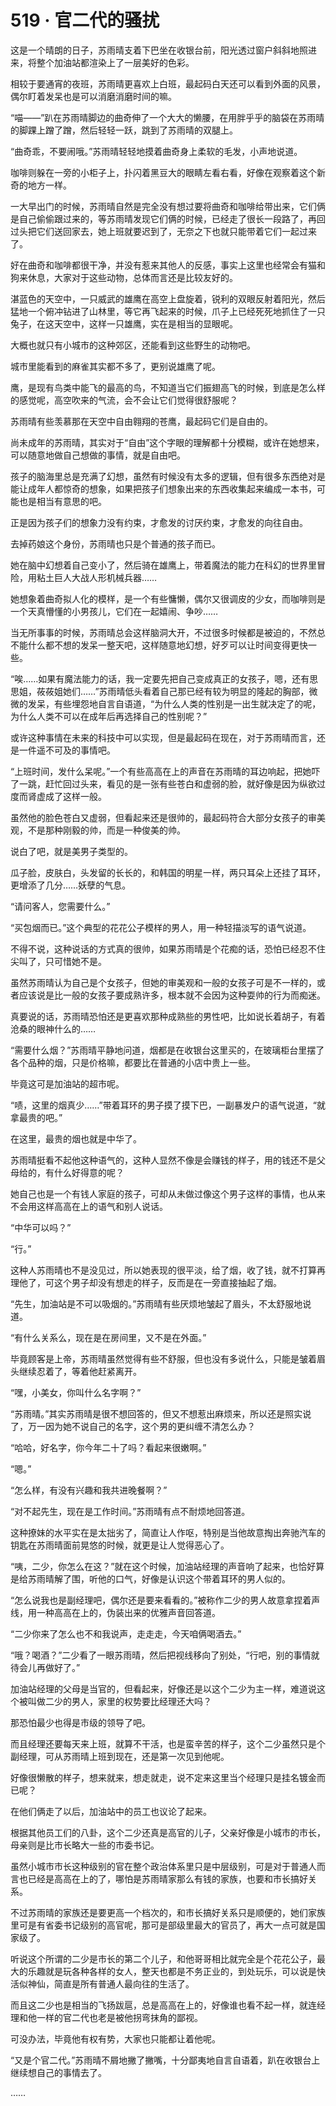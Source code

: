 # 519 · 官二代的骚扰

这是一个晴朗的日子，苏雨晴支着下巴坐在收银台前，阳光透过窗户斜斜地照进来，将整个加油站都渲染上了一层美好的色彩。

相较于要通宵的夜班，苏雨晴更喜欢上白班，最起码白天还可以看到外面的风景，偶尔盯着发呆也是可以消磨消磨时间的嘛。

“喵——”趴在苏雨晴脚边的曲奇伸了一个大大的懒腰，在用胖乎乎的脑袋在苏雨晴的脚踝上蹭了蹭，然后轻轻一跃，跳到了苏雨晴的双腿上。

“曲奇乖，不要闹哦。”苏雨晴轻轻地摸着曲奇身上柔软的毛发，小声地说道。

咖啡则躲在一旁的小柜子上，扑闪着黑豆大的眼睛左看右看，好像在观察着这个新奇的地方一样。

一大早出门的时候，苏雨晴自然是完全没有想过要将曲奇和咖啡给带出来，它们俩是自己偷偷跟过来的，等苏雨晴发现它们俩的时候，已经走了很长一段路了，再回过头把它们送回家去，她上班就要迟到了，无奈之下也就只能带着它们一起过来了。

好在曲奇和咖啡都很干净，并没有惹来其他人的反感，事实上这里也经常会有猫和狗来休息，大家对于这些动物，总体而言还是比较友好的。

湛蓝色的天空中，一只威武的雄鹰在高空上盘旋着，锐利的双眼反射着阳光，然后猛地一个俯冲钻进了山林里，等它再飞起来的时候，爪子上已经死死地抓住了一只兔子，在这天空中，这样一只雄鹰，实在是相当的显眼呢。

大概也就只有小城市的这种郊区，还能看到这些野生的动物吧。

城市里能看到的麻雀其实都不多了，更别说雄鹰了呢。

鹰，是现有鸟类中能飞的最高的鸟，不知道当它们振翅高飞的时候，到底是怎么样的感觉呢，高空吹来的气流，会不会让它们觉得很舒服呢？

苏雨晴有些羡慕那在天空中自由翱翔的苍鹰，最起码它们是自由的。

尚未成年的苏雨晴，其实对于“自由”这个字眼的理解都十分模糊，或许在她想来，可以随意地做自己想做的事情，就是自由吧。

孩子的脑海里总是充满了幻想，虽然有时候没有太多的逻辑，但有很多东西绝对是能让成年人都惊奇的想象，如果把孩子们想象出来的东西收集起来编成一本书，可能也是相当有意思的吧。

正是因为孩子们的想象力没有约束，才愈发的讨厌约束，才愈发的向往自由。

去掉药娘这个身份，苏雨晴也只是个普通的孩子而已。

她在脑中幻想着自己变小了，然后骑在雄鹰上，带着魔法的能力在科幻的世界里冒险，用粘土巨人大战人形机械兵器……

她想象着曲奇拟人化的模样，是一个有些慵懒，偶尔又很调皮的少女，而咖啡则是一个天真懵懂的小男孩儿，它们在一起嬉闹、争吵……

当无所事事的时候，苏雨晴总会这样脑洞大开，不过很多时候都是被迫的，不然总不能什么都不想的发呆一整天吧，这样随意地幻想，好歹可以让时间变得更快一些。

“唉……如果有魔法能力的话，我一定要先把自己变成真正的女孩子，嗯，还有思思姐，莜莜姐她们……”苏雨晴低头看着自己那已经有较为明显的隆起的胸部，微微的发呆，有些埋怨地自言自语道，“为什么人类的性别是一出生就决定了的呢，为什么人类不可以在成年后再选择自己的性别呢？”

或许这种事情在未来的科技中可以实现，但是最起码在现在，对于苏雨晴而言，还是一件遥不可及的事情吧。

“上班时间，发什么呆呢。”一个有些高高在上的声音在苏雨晴的耳边响起，把她吓了一跳，赶忙回过头来，看见的是一张有些苍白和虚弱的脸，就好像是因为纵欲过度而肾虚成了这样一般。

虽然他的脸色苍白又虚弱，但看起来还是很帅的，最起码符合大部分女孩子的审美观，不是那种刚毅的帅，而是一种俊美的帅。

说白了吧，就是美男子类型的。

瓜子脸，皮肤白，头发留的长长的，和韩国的明星一样，两只耳朵上还挂了耳环，更增添了几分……妖孽的气息。

“请问客人，您需要什么。”

“买包烟而已。”这个典型的花花公子模样的男人，用一种轻描淡写的语气说道。

不得不说，这种说话的方式真的很帅，如果苏雨晴是个花痴的话，恐怕已经忍不住尖叫了，只可惜她不是。

虽然苏雨晴认为自己是个女孩子，但她的审美观和一般的女孩子可是不一样的，或者应该说是比一般的女孩子要成熟许多，根本就不会因为这种耍帅的行为而痴迷。

真要说的话，苏雨晴恐怕还是更喜欢那种成熟些的男性吧，比如说长着胡子，有着沧桑的眼神什么的……

“需要什么烟？”苏雨晴平静地问道，烟都是在收银台这里买的，在玻璃柜台里摆了各个品种的烟，只是价格嘛，都要比在普通的小店中贵上一些。

毕竟这可是加油站的超市呢。

“啧，这里的烟真少……”带着耳环的男子摸了摸下巴，一副暴发户的语气说道，“就拿最贵的吧。”

在这里，最贵的烟也就是中华了。

苏雨晴挺看不起他这种语气的，这种人显然不像是会赚钱的样子，用的钱还不是父母给的，有什么好得意的呢？

她自己也是一个有钱人家庭的孩子，可却从未做过像这个男子这样的事情，也从来不会用这样高高在上的语气和别人说话。

“中华可以吗？”

“行。”

这种人苏雨晴也不是没见过，所以她表现的很平淡，给了烟，收了钱，就不打算再理他了，可这个男子却没有想走的样子，反而是在一旁直接抽起了烟。

“先生，加油站是不可以吸烟的。”苏雨晴有些厌烦地皱起了眉头，不太舒服地说道。

“有什么关系么，现在是在房间里，又不是在外面。”

毕竟顾客是上帝，苏雨晴虽然觉得有些不舒服，但也没有多说什么，只能是皱着眉头继续忍着了，等着他赶紧离开。

“嘿，小美女，你叫什么名字啊？”

“苏雨晴。”其实苏雨晴是很不想回答的，但又不想惹出麻烦来，所以还是照实说了，万一因为她不说自己的名字，这个男的更纠缠不清怎么办？

“哈哈，好名字，你今年二十了吗？看起来很嫩啊。”

“嗯。”

“怎么样，有没有兴趣和我共进晚餐啊？”

“对不起先生，现在是工作时间。”苏雨晴有点不耐烦地回答道。

这种撩妹的水平实在是太拙劣了，简直让人作呕，特别是当他故意掏出奔驰汽车的钥匙在苏雨晴面前晃悠的时候，就更是让人觉得恶心了。

“咦，二少，你怎么在这？”就在这个时候，加油站经理的声音响了起来，也恰好算是给苏雨晴解了围，听他的口气，好像是认识这个带着耳环的男人似的。

“怎么说我也是副经理吧，偶尔还是要来看看的。”被称作二少的男人故意拿捏着声线，用一种高高在上的，伪装出来的优雅声音回答道。

“二少你来了怎么也不和我说声，走走走，今天咱俩喝酒去。”

“哦？喝酒？”二少看了一眼苏雨晴，然后把视线移向了别处，“行吧，别的事情就待会儿再做好了。”

加油站经理的父母是当官的，但看起来，好像还是以这个二少为主一样，难道说这个被叫做二少的男人，家里的权势要比经理还大吗？

那恐怕最少也得是市级的领导了吧。

而且经理还要每天来上班，就算不干活，也是蛮辛苦的样子，这个二少虽然只是个副经理，可从苏雨晴上班到现在，还是第一次见到他呢。

好像很懒散的样子，想来就来，想走就走，说不定来这里当个经理只是挂名镀金而已呢？

在他们俩走了以后，加油站中的员工也议论了起来。

根据其他员工们的八卦，这个二少还真是高官的儿子，父亲好像是小城市的市长，母亲则是比市长略大一些的市委书记。

虽然小城市市长这种级别的官在整个政治体系里只是中层级别，可是对于普通人而言也已经是高高在上的了，哪怕是苏雨晴家那么有钱的家族，也要和市长搞好关系。

不过苏雨晴的家族还是要更高一个档次的，和市长搞好关系只是顺便的，她们家族里可是有省委书记级别的高官呢，那可是部级里最大的官员了，再大一点可就是国家级了。

听说这个所谓的二少是市长的第二个儿子，和他哥哥相比就完全是个花花公子，最大的乐趣就是玩各种各样的女人，整天也都是不务正业的，到处玩乐，可以说是快活似神仙，简直是所有普通人最向往的生活了。

而且这二少也是相当的飞扬跋扈，总是高高在上的，好像谁也看不起一样，就连经理和他一样的官二代也老是被他拐弯抹角的鄙视。

可没办法，毕竟他有权有势，大家也只能都让着他呢。

“又是个官二代。”苏雨晴不屑地撇了撇嘴，十分鄙夷地自言自语着，趴在收银台上继续想自己的事情去了。

……
